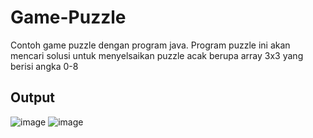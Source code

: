 # Game-Puzzle

Contoh game puzzle dengan program java. Program puzzle ini akan mencari solusi untuk menyelsaikan puzzle acak berupa array 3x3 yang berisi angka 0-8

## Output 

![image](https://user-images.githubusercontent.com/52452132/121354849-7f4da780-c959-11eb-9d47-dc50b6e01dd3.png) ![image](https://user-images.githubusercontent.com/52452132/121354916-8e345a00-c959-11eb-88c3-eb17c56b5d53.png)
